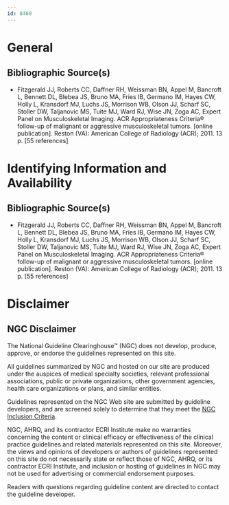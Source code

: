 ```yaml
---
id: 8460
---
```


# General

## Bibliographic Source(s)

- Fitzgerald JJ, Roberts CC, Daffner RH, Weissman BN, Appel M, Bancroft L, Bennett DL, Blebea JS, Bruno MA, Fries IB, Germano IM, Hayes CW, Holly L, Kransdorf MJ, Luchs JS, Morrison WB, Olson JJ, Scharf SC, Stoller DW, Taljanovic MS, Tuite MJ, Ward RJ, Wise JN, Zoga AC, Expert Panel on Musculoskeletal Imaging. ACR Appropriateness Criteria® follow-up of malignant or aggressive musculoskeletal tumors. [online publication]. Reston (VA): American College of Radiology (ACR); 2011. 13 p. [55 references]

# Identifying Information and Availability

## Bibliographic Source(s)

- Fitzgerald JJ, Roberts CC, Daffner RH, Weissman BN, Appel M, Bancroft L, Bennett DL, Blebea JS, Bruno MA, Fries IB, Germano IM, Hayes CW, Holly L, Kransdorf MJ, Luchs JS, Morrison WB, Olson JJ, Scharf SC, Stoller DW, Taljanovic MS, Tuite MJ, Ward RJ, Wise JN, Zoga AC, Expert Panel on Musculoskeletal Imaging. ACR Appropriateness Criteria® follow-up of malignant or aggressive musculoskeletal tumors. [online publication]. Reston (VA): American College of Radiology (ACR); 2011. 13 p. [55 references]

# Disclaimer

## NGC Disclaimer

The National Guideline Clearinghouse™ (NGC) does not develop, produce, approve, or endorse the guidelines represented on this site.

All guidelines summarized by NGC and hosted on our site are produced under the auspices of medical specialty societies, relevant professional associations, public or private organizations, other government agencies, health care organizations or plans, and similar entities.

Guidelines represented on the NGC Web site are submitted by guideline developers, and are screened solely to determine that they meet the [NGC Inclusion Criteria](/help-and-about/summaries/inclusion-criteria).

NGC, AHRQ, and its contractor ECRI Institute make no warranties concerning the content or clinical efficacy or effectiveness of the clinical practice guidelines and related materials represented on this site. Moreover, the views and opinions of developers or authors of guidelines represented on this site do not necessarily state or reflect those of NGC, AHRQ, or its contractor ECRI Institute, and inclusion or hosting of guidelines in NGC may not be used for advertising or commercial endorsement purposes.

Readers with questions regarding guideline content are directed to contact the guideline developer.

